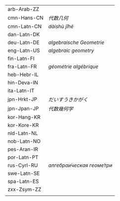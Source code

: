 | | |
|-|-|
| arb-Arab-ZZ |  |
| cmn-Hans-CN | _代数几何_ |
| cmn-Latn-CN | _dàishù jǐhé_ |
| dan-Latn-DK |  |
| deu-Latn-DE | _algebraische Geometrie_ |
| eng-Latn-US | _algebraic geometry_ |
| fin-Latn-FI |  |
| fra-Latn-FR | _géométrie algébrique_ |
| heb-Hebr-IL |  |
| hin-Deva-IN |  |
| ita-Latn-IT |  |
| jpn-Hrkt-JP | _だいすうきかがく_ |
| jpn-Jpan-JP | _代数幾何学_ |
| kor-Hang-KR |  |
| kor-Kore-KR |  |
| nld-Latn-NL |  |
| nob-Latn-NO |  |
| pes-Aran-IR |  |
| por-Latn-PT |  |
| rus-Cyrl-RU | _алгебраи́ческая геоме́три_ |
| swe-Latn-SE |  |
| spa-Latn-ES |  |
| zxx-Zsym-ZZ |  |
|  |  |
